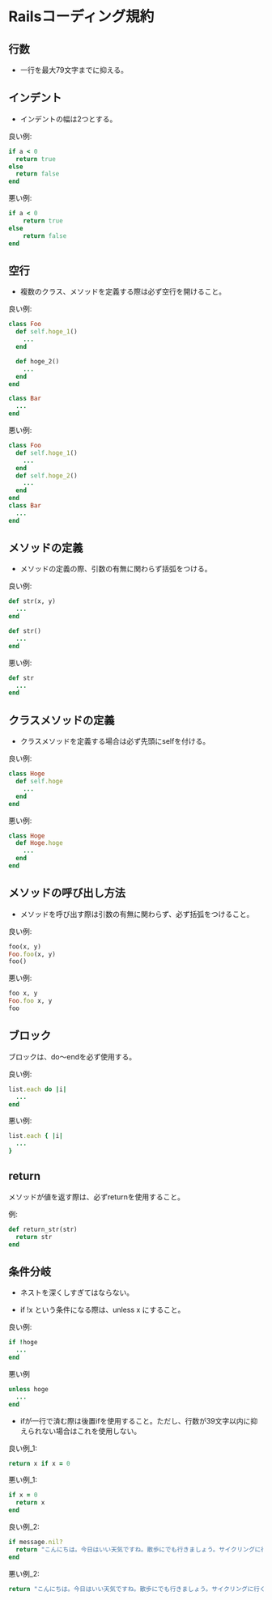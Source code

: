 # Railsコーディング規約

## 行数
- 一行を最大79文字までに抑える。

## インデント
- インデントの幅は2つとする。

良い例:
```ruby
if a < 0
  return true
else
  return false
end
```

悪い例:
```ruby
if a < 0
    return true
else
    return false
end
```

## 空行
- 複数のクラス、メソッドを定義する際は必ず空行を開けること。 

良い例:
```ruby
class Foo
  def self.hoge_1()
    ...
  end

  def hoge_2()
    ...
  end
end

class Bar
  ...
end
```

悪い例:
```ruby
class Foo
  def self.hoge_1()
    ...
  end
  def self.hoge_2()
    ...
  end
end
class Bar
  ...
end
```

## メソッドの定義
- メソッドの定義の際、引数の有無に関わらず括弧をつける。  

良い例:
```ruby
def str(x, y)
  ...
end

def str()
  ...
end
```

悪い例:
```ruby
def str
  ...
end
```

## クラスメソッドの定義
- クラスメソッドを定義する場合は必ず先頭にselfを付ける。  

良い例:
```ruby
class Hoge
  def self.hoge
    ...
  end
end
```

悪い例:
```ruby
class Hoge
  def Hoge.hoge
    ...
  end
end
```

## メソッドの呼び出し方法
- メソッドを呼び出す際は引数の有無に関わらず、必ず括弧をつけること。

良い例:
```ruby
foo(x, y)
Foo.foo(x, y)
foo()
```

悪い例:
```ruby
foo x, y
Foo.foo x, y 
foo
```

## ブロック
ブロックは、do〜endを必ず使用する。

良い例:
```ruby
list.each do |i|
  ...
end
```

悪い例:
```ruby
list.each { |i|
  ...
}
```

## return
メソッドが値を返す際は、必ずreturnを使用すること。

例:
```ruby
def return_str(str)
  return str
end
```

## 条件分岐
- ネストを深くしすぎてはならない。

- if !x という条件になる際は、unless x にすること。

良い例:
```ruby
if !hoge
  ...
end
```

悪い例
```ruby
unless hoge
  ...
end
```
- ifが一行で済む際は後置ifを使用すること。ただし、行数が39文字以内に抑えられない場合はこれを使用しない。

良い例_1:
```ruby
return x if x = 0
```

悪い例_1:
```ruby
if x = 0
  return x
end
```

良い例_2:
```ruby
if message.nil?
  return "こんにちは。今日はいい天気ですね。散歩にでも行きましょう。サイクリングに行くのもいいですね。"
end
```

悪い例_2:
```ruby
return "こんにちは。今日はいい天気ですね。散歩にでも行きましょう。サイクリングに行くのもいいですね。" if message.nil?
```

